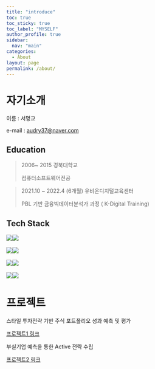 ```yaml
---
title: "introduce"
toc: true
toc_sticky: true
toc_label: "MYSELF"
author_profile: true
sidebar:
  nav: "main"
categories:
  - About
layout: page
permalink: /about/
---
```






# 자기소개

이름 : 서명교

e-mail : audry37@naver.com



## Education

> 2006~ 2015 경북대학교
>
> 컴퓨터소프트웨어전공

> 2021.10 ~ 2022.4 (6개월) 유비온디지털교육센터
>
> PBL 기반 금융빅데이터분석가 과정 ( K-Digital Training)





## Tech Stack

​	<img src="https://img.shields.io/badge/Python-3776AB?style=flat-square&logo=Python&logoColor=white"/><img src="https://img.shields.io/badge/R-276DC3?style=flat-square&logo=R&logoColor=white"/>

​	<img src="https://img.shields.io/badge/TensorFlow-FF6F00?style=flat-square&logo=TensorFlow&logoColor=white"/><img src="https://img.shields.io/badge/Keras-D00000?style=flat-square&logo=Keras&logoColor=white"/>

​	<img src="https://img.shields.io/badge/MySQL-4479A1?style=flat-square&logo=MySQL&logoColor=white"/><img src="https://img.shields.io/badge/MongoDB-47A248?style=flat-square&logo=MongoDB&logoColor=white"/>

​	<img src="https://img.shields.io/badge/Windows-0078D6?style=flat-square&logo=Windows&logoColor=white"/><img src="https://img.shields.io/badge/Linux-FCC624?style=flat-square&logo=Linux&logoColor=white"/>





# 프로젝트

스타일 투자전략 기반 주식 포트폴리오 성과 예측 및 평가

[프로젝트1 링크](https://myeong1234.github.io/post%20formats/%ED%94%84%EB%A1%9C%EC%A0%9D%ED%8A%B81/)

부실기업 예측을 통한 Active 전략 수립

[프로젝트2 링크](https://myeong1234.github.io/post%20formats/%ED%94%84%EB%A1%9C%EC%A0%9D%ED%8A%B82/)

